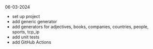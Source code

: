 06-03-2024

* set up project
* add generic generator
* add generators for adjectives, books, companies, countries, people, sports, tcp_ip
* add unit tests
* add GitHub Actions
